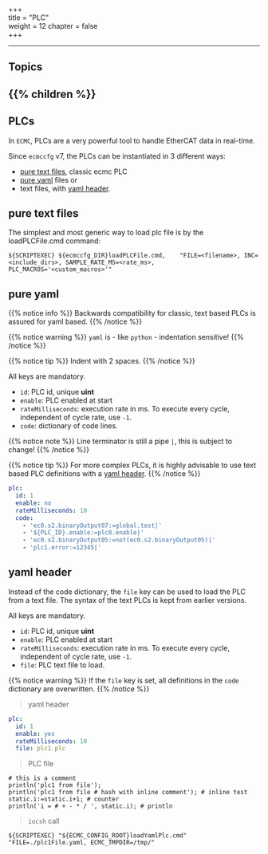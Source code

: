 +++  
title = "PLC"   
weight = 12
chapter = false  
+++

***
## Topics
{{% children %}}
---

## PLCs

In `ECMC`, PLCs are a very powerful tool to handle EtherCAT data in real-time.

Since `ecmccfg` v7, the PLCs can be instantiated in 3 different ways:
- [pure text files](#pure-text-files), classic ecmc PLC
- [pure yaml](#pure-yaml) files or
- text files, with [yaml header](#yaml-header).

## pure text files
The simplest and most generic way to load plc file is by the loadPLCFile.cmd command:
```
${SCRIPTEXEC} ${ecmccfg_DIR}loadPLCFile.cmd,    "FILE=<filename>, INC=<include_dirs>, SAMPLE_RATE_MS=<rate_ms>, PLC_MACROS='<custom_macros>'"
```

## pure yaml

{{% notice info %}}
Backwards compatibility for classic, text based PLCs is assured for yaml based.
{{% /notice %}}

{{% notice warning %}}
`yaml` is - like `python` - indentation sensitive!
{{% /notice %}}

{{% notice tip %}}
Indent with 2 spaces.
{{% /notice %}}

All keys are mandatory.

- `id`: PLC id, unique **uint**
- `enable`: PLC enabled at start
- `rateMilliseconds`: execution rate in ms. To execute every cycle, independent of cycle rate, use `-1`.
- `code`: dictionary of code lines.

{{% notice note %}}
Line terminator is still a pipe `|`, this is subject to change!
{{% /notice %}}

{{% notice tip %}}
For more complex PLCs, it is highly advisable to use text based PLC definitions with a [yaml header](#yaml-header).
{{% /notice %}}

```yaml
plc:
  id: 1
  enable: no
  rateMilliseconds: 10
  code:
    - 'ec0.s2.binaryOutput07:=global.test|'
    - '${PLC_ID}.enable:=plc0.enable|'
    - 'ec0.s2.binaryOutput05:=not(ec0.s2.binaryOutput05)|'
    - 'plc1.error:=12345|'
```

## yaml header
Instead of the code dictionary, the `file` key can be used to load the PLC from a text file.
The syntax of the text PLCs is kept from earlier versions.

All keys are mandatory.

- `id`: PLC id, unique **uint**
- `enable`: PLC enabled at start
- `rateMilliseconds`: execution rate in ms. To execute every cycle, independent of cycle rate, use `-1`.
- `file`: PLC text file to load.

{{% notice warning %}}
If the `file` key is set, all definitions in the `code` dictionary are overwritten.
{{% /notice %}}

> yaml header
```yaml
plc:
  id: 1
  enable: yes
  rateMilliseconds: 10
  file: plc1.plc
```

> PLC file
```shell
# this is a comment
println('plc1 from file');
println('plc1 from file # hash with inline comment'); # inline test
static.i:=static.i+1; # counter
println('i = # + - * / ', static.i); # println
```

> `iocsh` call
```shell
${SCRIPTEXEC} "${ECMC_CONFIG_ROOT}loadYamlPlc.cmd" "FILE=./plc1File.yaml, ECMC_TMPDIR=/tmp/"
```
